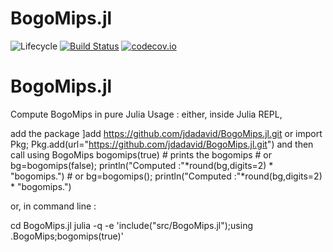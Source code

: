 # BogoMips.jl

![Lifecycle](https://img.shields.io/badge/lifecycle-experimental-orange.svg)<!--
![Lifecycle](https://img.shields.io/badge/lifecycle-maturing-blue.svg)
![Lifecycle](https://img.shields.io/badge/lifecycle-stable-green.svg)
![Lifecycle](https://img.shields.io/badge/lifecycle-retired-orange.svg)
![Lifecycle](https://img.shields.io/badge/lifecycle-archived-red.svg)
![Lifecycle](https://img.shields.io/badge/lifecycle-dormant-blue.svg) -->
[![Build Status](https://travis-ci.com/jdadavid/BogoMips.jl.svg?branch=master)](https://travis-ci.com/jdadavid/BogoMips.jl)
[![codecov.io](http://codecov.io/github/jdadavid/BogoMips.jl/coverage.svg?branch=master)](http://codecov.io/github/jdadavid/BogoMips.jl?branch=master)
<!--
[![Documentation](https://img.shields.io/badge/docs-stable-blue.svg)](https://jdadavid.github.io/BogoMips.jl/stable)
[![Documentation](https://img.shields.io/badge/docs-master-blue.svg)](https://jdadavid.github.io/BogoMips.jl/dev)
-->
# BogoMips.jl
Compute BogoMips in pure Julia
Usage : 
either, inside Julia REPL, 

  add the package
      ]add https://github.com/jdadavid/BogoMips.jl.git
    or 
      import Pkg; Pkg.add(url="https://github.com/jdadavid/BogoMips.jl.git")
  and then call
     using BogoMips
     bogomips(true) # prints the bogomips
     # or 
     bg=bogomips(false); println("Computed :"*round(bg,digits=2) * "bogomips.")
     # or
     bg=bogomips(); println("Computed :"*round(bg,digits=2) * "bogomips.")

or, in command line :

  cd BogoMips.jl
  julia -q -e 'include("src/BogoMips.jl");using .BogoMips;bogomips(true)'
